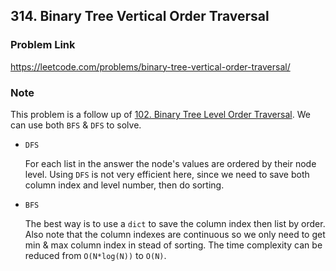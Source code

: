 ## 314. Binary Tree Vertical Order Traversal

### Problem Link 
https://leetcode.com/problems/binary-tree-vertical-order-traversal/

### Note
This problem is a follow up of [102. Binary Tree Level Order Traversal](https://leetcode.com/problems/binary-tree-level-order-traversal/).
We can use both `BFS` & `DFS` to solve. 

- `DFS`

    For each list in the answer the node's values are ordered by their node level. Using `DFS` is not very
     efficient here, since we need to save both column index and level number, then do sorting.

- `BFS`
    
    The best way is to use a `dict` to save the column index then list by order. Also note that the column indexes are
     continuous so we only need to get min & max column index in stead of sorting. The time complexity can be reduced
      from `O(N*log(N))` to `O(N)`.
 
 